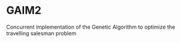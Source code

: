 # GAIM2
Concurrent implementation of the Genetic Algorithm to optimize the travelling salesman problem
